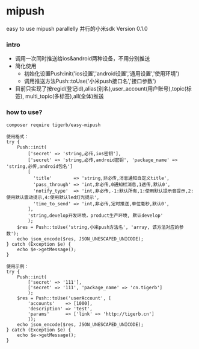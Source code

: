 # mipush
easy to use mipush parallelly
并行的小米sdk
Version 0.1.0

### intro
- 调用一次同时推送给ios&android两种设备，不用分别推送
- 简化使用
    + 初始化设置Push:init('ios设置','android设置','通用设置','使用环境')
    + 调用推送方法Push::toUse('小米push接口名','接口参数')
- 目前只实现了按regid(登记id),alias(别名),user_account(用户账号),topic(标签), multi_topic(多标签),all(全体)推送

### how to use?
```
composer require tigerb/easy-mipush

使用格式：
try {
    Push::init(
        ['secret' => 'string,必传,ios密钥'], 
        ['secret' => 'string,必传,android密钥', 'package_name' => 'string,必传,android包名']
        [   
          'title'        => 'string,非必传,消息通知自定义title',
          'pass_through' => 'int,非必传,0通知栏消息,1透传,默认0',
          'notify_type'  => 'int,非必传,-1:默认所有,1:使用默认提示音提示,2:使用默认震动提示,4:使用默认led灯光提示',
          'time_to_send' => 'int,非必传,定时推送,单位毫秒,默认0',
        ],
        'string,develop开发环境，product生产环境, 默认develop'
        );  
    $res = Push::toUse('string,小米push方法名', 'array, 该方法对应的参数');
    echo json_encode($res, JSON_UNESCAPED_UNICODE);
} catch (Exception $e) {
    echo $e->getMessage();
}

使用示例：
try {
    Push::init(
        ['secret' => '111'], 
        ['secret' => '111', 'package_name' => 'cn.tigerb']
        );    
    $res = Push::toUse('userAccount', [
        'accounts'    => [1000], 
        'description' => 'test',
        'params'      => ['link' => 'http://tigerb.cn']
        ]);
    echo json_encode($res, JSON_UNESCAPED_UNICODE);
} catch (Exception $e) {
    echo $e->getMessage();
}
```


